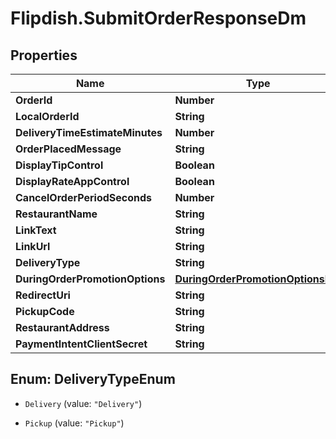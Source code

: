 # Flipdish.SubmitOrderResponseDm

## Properties
Name | Type | Description | Notes
------------ | ------------- | ------------- | -------------
**OrderId** | **Number** |  | [optional] 
**LocalOrderId** | **String** |  | [optional] 
**DeliveryTimeEstimateMinutes** | **Number** |  | [optional] 
**OrderPlacedMessage** | **String** |  | [optional] 
**DisplayTipControl** | **Boolean** |  | [optional] 
**DisplayRateAppControl** | **Boolean** |  | [optional] 
**CancelOrderPeriodSeconds** | **Number** |  | [optional] 
**RestaurantName** | **String** |  | [optional] 
**LinkText** | **String** |  | [optional] 
**LinkUrl** | **String** |  | [optional] 
**DeliveryType** | **String** |  | [optional] 
**DuringOrderPromotionOptions** | [**DuringOrderPromotionOptionsDm**](DuringOrderPromotionOptionsDm.md) |  | [optional] 
**RedirectUri** | **String** |  | [optional] 
**PickupCode** | **String** |  | [optional] 
**RestaurantAddress** | **String** |  | [optional] 
**PaymentIntentClientSecret** | **String** |  | [optional] 


<a name="DeliveryTypeEnum"></a>
## Enum: DeliveryTypeEnum


* `Delivery` (value: `"Delivery"`)

* `Pickup` (value: `"Pickup"`)




